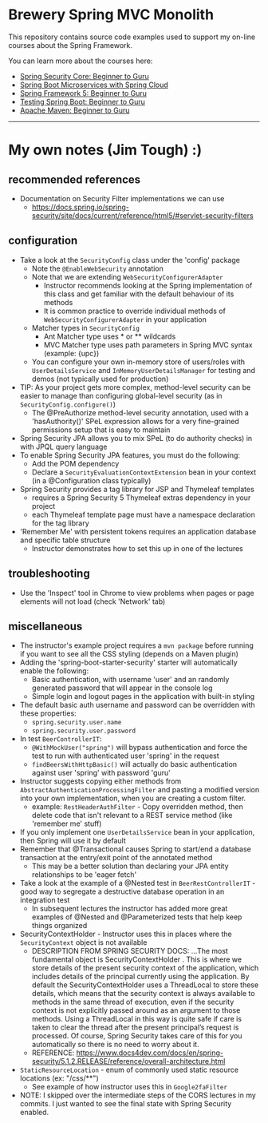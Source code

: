 # Brewery Spring MVC Monolith

This repository contains source code examples used to support my on-line courses about the Spring Framework.

You can learn more about the courses here:
* [Spring Security Core: Beginner to Guru](https://www.udemy.com/course/spring-security-core-beginner-to-guru/?referralCode=306F288EB78688C0F3BC)
* [Spring Boot Microservices with Spring Cloud](https://www.udemy.com/course/spring-boot-microservices-with-spring-cloud-beginner-to-guru/?referralCode=6142D427AE53031FEF38)
* [Spring Framework 5: Beginner to Guru](https://www.udemy.com/course/spring-framework-5-beginner-to-guru/?referralCode=6D9ECD1F93988FEE5CE9)
* [Testing Spring Boot: Beginner to Guru](https://www.udemy.com/course/testing-spring-boot-beginner-to-guru/?referralCode=EFFE87DDE96C8541B2EE)
* [Apache Maven: Beginner to Guru](https://www.udemy.com/course/apache-maven-beginner-to-guru/?referralCode=0B91047D034706031F51)

----

# My own notes (Jim Tough)  :)

## recommended references

* Documentation on Security Filter implementations we can use
  * https://docs.spring.io/spring-security/site/docs/current/reference/html5/#servlet-security-filters

## configuration

* Take a look at the `SecurityConfig` class under the 'config' package
  * Note the `@EnableWebSecurity` annotation
  * Note that we are extending `WebSecurityConfigurerAdapter`
    * Instructor recommends looking at the Spring implementation of this class and get familiar with the default behaviour of its methods
    * It is common practice to override individual methods of `WebSecurityConfigurerAdapter` in your application 
  * Matcher types in `SecurityConfig`
    * Ant Matcher type uses * or ** wildcards
    * MVC Matcher type uses path parameters in Spring MVC syntax (example: {upc})
  * You can configure your own in-memory store of users/roles with `UserDetailsService` and `InMemoryUserDetailsManager` for testing and demos (not typically used for production)
* TIP: As your project gets more complex, method-level security can be easier to manage than configuring global-level security (as in `SecurityConfig.configure()`)
  * The @PreAuthorize method-level security annotation, used with a 'hasAuthority()' SPeL expression allows for a very fine-grained permissions setup that is easy to maintain
* Spring Security JPA allows you to mix SPeL (to do authority checks) in with JPQL query language
* To enable Spring Security JPA features, you must do the following:
  * Add the POM dependency
  * Declare a `SecurityEvaluationContextExtension` bean in your context (in a @Configuration class typically)
* Spring Security provides a tag library for JSP and Thymeleaf templates
  * requires a Spring Security 5 Thymeleaf extras dependency in your project
  * each Thymeleaf template page must have a namespace declaration for the tag library
* 'Remember Me' with persistent tokens requires an application database and specific table structure
  * Instructor demonstrates how to set this up in one of the lectures

## troubleshooting

* Use the 'Inspect' tool in Chrome to view problems when pages or page elements will not load (check 'Network' tab)

## miscellaneous

* The instructor's example project requires a `mvn package` before running if you want to see all the CSS styling (depends on a Maven plugin)
* Adding the 'spring-boot-starter-security' starter will automatically enable the following:
  * Basic authentication, with username 'user' and an randomly generated password that will appear in the console log
  * Simple login and logout pages in the application with built-in styling
* The default basic auth username and password can be overridden with these properties:
  * `spring.security.user.name`
  * `spring.security.user.password`
* In test `BeerControllerIT`:
  * `@WithMockUser("spring")` will bypass authentication and force the test to run with authenticated user 'spring' in the request
  * `findBeersWithHttpBasic()` will actually do basic authentication against user 'spring' with password 'guru'
* Instructor suggests copying either methods from `AbstractAuthenticationProcessingFilter` and pasting a modified version into your own implementation, when you are creating a custom filter.
  * example: `RestHeaderAuthFilter` - Copy overridden method, then delete code that isn't relevant to a REST service method (like 'remember me' stuff)
* If you only implement one `UserDetailsService` bean in your application, then Spring will use it by default
* Remember that @Transactional causes Spring to start/end a database transaction at the entry/exit point of the annotated method
  * This may be a better solution than declaring your JPA entity relationships to be 'eager fetch'
* Take a look at the example of a @Nested test in `BeerRestControllerIT` - good way to segregate a destructive database operation in an integration test
  * In subsequent lectures the instructor has added more great examples of @Nested and @Parameterized tests that help keep things organized
* SecurityContextHolder - Instructor uses this in places where the `SecurityContext` object is not available
  * DESCRIPTION FROM SPRING SECURITY DOCS: ...The most fundamental object is SecurityContextHolder . This is where we store details of the present security context of the application, which includes details of the principal currently using the application. By default the SecurityContextHolder uses a ThreadLocal to store these details, which means that the security context is always available to methods in the same thread of execution, even if the security context is not explicitly passed around as an argument to those methods. Using a ThreadLocal in this way is quite safe if care is taken to clear the thread after the present principal’s request is processed. Of course, Spring Security takes care of this for you automatically so there is no need to worry about it.
  * REFERENCE: https://www.docs4dev.com/docs/en/spring-security/5.1.2.RELEASE/reference/overall-architecture.html
* `StaticResourceLocation` - enum of commonly used static resource locations (ex: "/css/**")
  * See example of how instructor uses this in `Google2faFilter`
* NOTE: I skipped over the intermediate steps of the CORS lectures in my commits. I just wanted to see the final state with Spring Security enabled.
